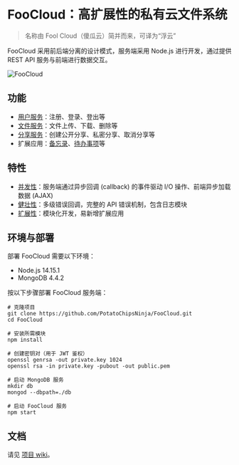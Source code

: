 # FooCloud：高扩展性的私有云文件系统
> 名称由 Fool Cloud（傻瓜云）简并而来，可译为“浮云”

FooCloud 采用前后端分离的设计模式，服务端采用 Node.js 进行开发，通过提供 REST API 服务与前端进行数据交互。

![FooCloud](https://github.com/PotatoChipsNinja/FooCloud/wiki/assets/index.png)

## 功能
- [用户服务](https://github.com/PotatoChipsNinja/FooCloud/wiki/User-Service)：注册、登录、登出等
- [文件服务](https://github.com/PotatoChipsNinja/FooCloud/wiki/Disk-Service)：文件上传、下载、删除等
- [分享服务](https://github.com/PotatoChipsNinja/FooCloud/wiki/Share-Service)：创建公开分享、私密分享、取消分享等
- 扩展应用：[备忘录](https://github.com/PotatoChipsNinja/FooCloud/wiki/Extend-Memo)、[待办事项](https://github.com/PotatoChipsNinja/FooCloud/wiki/Extend-TODO)等

## 特性
- [并发性](https://github.com/PotatoChipsNinja/FooCloud/wiki/Concurrency)：服务端通过异步回调 (callback) 的事件驱动 I/O 操作、前端异步加载数据 (AJAX)
- [健壮性](https://github.com/PotatoChipsNinja/FooCloud/wiki/Robustness)：多级错误回调，完整的 API 错误机制，包含日志模块
- [扩展性](https://github.com/PotatoChipsNinja/FooCloud/wiki/Scalability)：模块化开发，易新增扩展应用

## 环境与部署
部署 FooCloud 需要以下环境：
- Node.js 14.15.1
- MongoDB 4.4.2

按以下步骤部署 FooCloud 服务端：
``` shell
# 克隆项目
git clone https://github.com/PotatoChipsNinja/FooCloud.git
cd FooCloud

# 安装所需模块
npm install

# 创建密钥对（用于 JWT 鉴权）
openssl genrsa -out private.key 1024
openssl rsa -in private.key -pubout -out public.pem

# 启动 MongoDB 服务
mkdir db
mongod --dbpath=./db

# 启动 FooCloud 服务
npm start
```

## 文档
请见 [项目 wiki](https://github.com/PotatoChipsNinja/FooCloud/wiki/Home)。
